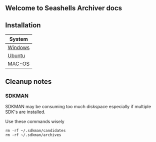 ## Welcome to Seashells Archiver docs

## Installation


|System|
|---|
|[Windows](./windows/WindowsNotes.md)
|[Ubuntu](https://jesperancinha.github.io/jeorg-cloud-test-drives/system/ubuntu/)|
|[MAC-OS](https://jesperancinha.github.io/jeorg-cloud-test-drives/system/macos/)|


## Cleanup notes

### SDKMAN

SDKMAN may be consuming too much diskspace especially if multiple SDK's are installed.

Use these commands wisely

```shell
rm -rf ~/.sdkman/candidates
rm -rf ~/.sdkman/archives
```